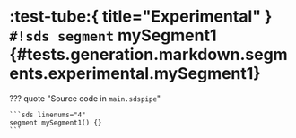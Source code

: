 # :test-tube:{ title="Experimental" } `#!sds segment` mySegment1 {#tests.generation.markdown.segments.experimental.mySegment1}

??? quote "Source code in `main.sdspipe`"

    ```sds linenums="4"
    segment mySegment1() {}
    ```
